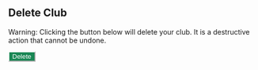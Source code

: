 <html>
    <head>
        <style>
            .btn-custom {
                color: #fff;
                background-color: #198754;
                border-color: #ffffff;
            }
            .btn-custom:hover, .btn-custom:focus, .btn-custom:active, .btn-custom.active, .open>.dropdown-toggle.btn-custom {
                color: #fff;
                background-color: #157347;
                border-color: #ffffff;
            }
        </style>
        <script>
            const delete_url = "https://rebeccaaa.tk/api/club/delete/37";
            // const delete_url = "http://localhost:8192/api/club/delete/37";
            function delete_club(){
                console.log(delete_url);
                const options = {
                    method: 'DELETE',
                    // // mode: 'cors',
                    // cache: 'no-cache',
                    // credentials: 'include',
                    //  headers: {
                    //     'Content-Type': 'application/json'
                    // },
                };
                fetch(delete_url, options)
                .then(response => {
                // check for response errors
                if (response.status !== 200) {
                    error('DELETE API response failure: ' + response.status);
                    return;
                }
                // valid response
                console.log(delete_url);
                // redirect on successful login
                window.location.href = "{{ site.baseurl }}/";
                })
                // catch fetch errors (ie Nginx ACCESS to server blocked)
                .catch(err => {
                    error(err + " " + url);
                });
            }    
            // Something went wrong with actions or responses
            function error(err) {
                // log as Error in console
                console.log(err);
            }
        </script>
    </head>    
 <body>     
     <div class="bg-success w-50 mx-auto m-5">
        <h2 class="text-light mx-5 pt-5">Delete Club</h2>
        <div class="mb-3 px-5">
            <p>Warning: Clicking the button below will delete your club. It is a destructive action that cannot be undone.</p>
        </div>
        <button class="btn btn-custom text-nowrap text-light my-3 mx-5 mb-4" type="submit" onclick="delete_club()">Delete</button>
     </div>       
 </body>
</html>
